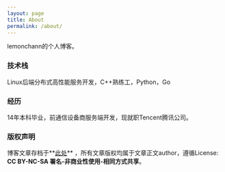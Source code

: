 ```yaml
---
layout: page
title: About
permalink: /about/
---
```


lemonchann的个人博客。

### 技术栈

Linux后端分布式高性能服务开发，C++熟练工，Python，Go

### 经历

14年本科毕业，前通信设备商服务端开发，现就职Tencent腾讯公司。

### 版权声明

博客文章存档于**[此处](https://github.com/lemonchann/lemonchann.github.io/tree/master/_posts)** ，所有文章版权均属于文章正文author，遵循License: **CC BY-NC-SA 署名-非商业性使用-相同方式共享**。


